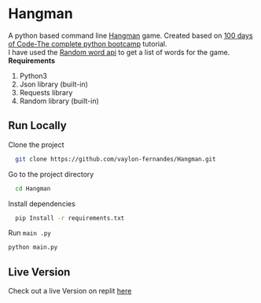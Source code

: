 # Hangman
A python based command line [Hangman](https://en.wikipedia.org/wiki/Hangman_(game)) game.
Created based on [100 days of Code-The complete python bootcamp](https://www.udemy.com/course/100-days-of-code/) tutorial. <br> I have used the [Random word api](https://random-word-api.herokuapp.com/home) to get a list of words for the game. 
<br>**Requirements**<br> 
1. Python3 
2. Json library (built-in)
3. Requests library 
4. Random library (built-in) 

## Run Locally

Clone the project 

```bash
  git clone https://github.com/vaylon-fernandes/Hangman.git
```

Go to the project directory

```bash
  cd Hangman
```

Install dependencies

```bash
  pip Install -r requirements.txt
```
Run `main .py`
```bash 
python main.py
````
## Live Version 
Check out a live Version on replit [here](https://repl.it/@vaylonfernandes/Hangman?embed=1&output=1#main.py)
